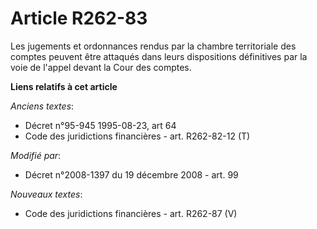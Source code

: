 # Article R262-83

Les jugements et ordonnances rendus par la chambre territoriale des comptes peuvent être attaqués dans leurs dispositions
définitives par la voie de l'appel devant la Cour des comptes.

**Liens relatifs à cet article**

_Anciens textes_:

  - Décret n°95-945 1995-08-23, art 64
  - Code des juridictions financières - art. R262-82-12 (T)

_Modifié par_:

  - Décret n°2008-1397 du 19 décembre 2008 - art. 99

_Nouveaux textes_:

  - Code des juridictions financières - art. R262-87 (V)
